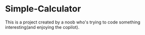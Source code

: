 # Simple-Calculator
This is a project created by a noob who's trying to code something interesting(and enjoying the copilot).

